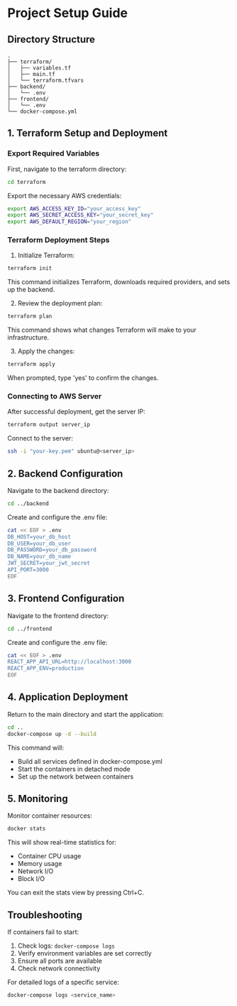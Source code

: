# Project Setup Guide

## Directory Structure
```
.
├── terraform/
│   ├── variables.tf
│   ├── main.tf
│   └── terraform.tfvars
├── backend/
│   └── .env
├── frontend/
│   └── .env
└── docker-compose.yml
```

## 1. Terraform Setup and Deployment

### Export Required Variables
First, navigate to the terraform directory:
```bash
cd terraform
```

Export the necessary AWS credentials:
```bash
export AWS_ACCESS_KEY_ID="your_access_key"
export AWS_SECRET_ACCESS_KEY="your_secret_key"
export AWS_DEFAULT_REGION="your_region"
```

### Terraform Deployment Steps

1. Initialize Terraform:
```bash
terraform init
```
This command initializes Terraform, downloads required providers, and sets up the backend.

2. Review the deployment plan:
```bash
terraform plan
```
This command shows what changes Terraform will make to your infrastructure.

3. Apply the changes:
```bash
terraform apply
```
When prompted, type 'yes' to confirm the changes.

### Connecting to AWS Server
After successful deployment, get the server IP:
```bash
terraform output server_ip
```

Connect to the server:
```bash
ssh -i "your-key.pem" ubuntu@<server_ip>
```

## 2. Backend Configuration

Navigate to the backend directory:
```bash
cd ../backend
```

Create and configure the .env file:
```bash
cat << EOF > .env
DB_HOST=your_db_host
DB_USER=your_db_user
DB_PASSWORD=your_db_password
DB_NAME=your_db_name
JWT_SECRET=your_jwt_secret
API_PORT=3000
EOF
```

## 3. Frontend Configuration

Navigate to the frontend directory:
```bash
cd ../frontend
```

Create and configure the .env file:
```bash
cat << EOF > .env
REACT_APP_API_URL=http://localhost:3000
REACT_APP_ENV=production
EOF
```

## 4. Application Deployment

Return to the main directory and start the application:
```bash
cd ..
docker-compose up -d --build
```

This command will:
- Build all services defined in docker-compose.yml
- Start the containers in detached mode
- Set up the network between containers

## 5. Monitoring

Monitor container resources:
```bash
docker stats
```

This will show real-time statistics for:
- Container CPU usage
- Memory usage
- Network I/O
- Block I/O

You can exit the stats view by pressing Ctrl+C.

## Troubleshooting

If containers fail to start:
1. Check logs: `docker-compose logs`
2. Verify environment variables are set correctly
3. Ensure all ports are available
4. Check network connectivity

For detailed logs of a specific service:
```bash
docker-compose logs <service_name>
```